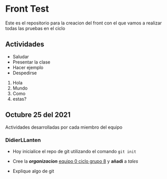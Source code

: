 # Front Test

Este es el repositorio para la creacion del front con el que vamos a realizar todas las pruebas en el ciclo

## Actividades 

- Saludar
- Presentar la clase
- Hacer ejemplo
- Despedirse

1. Hola
2. Mundo
5. Como
1. estas?

## Octubre 25 del 2021
Actividades desarrolladas por cada miembro del equipo 


### DidierLLanten

- Hoy inicialice el repo de git utilizando el comando `git init`

- Cree la ***organizacion*** [equipo 0 ciclo grupo 8](https://github.com/DidierLLanten) y **añadi** a _tales_
- Explique algo de git